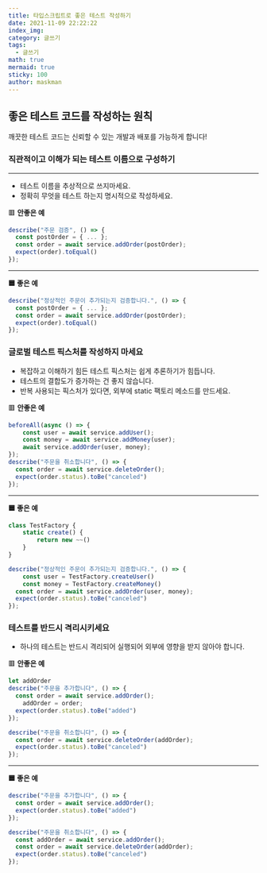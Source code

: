 ```yaml
---
title: 타입스크립트로 좋은 테스트 작성하기
date: 2021-11-09 22:22:22
index_img:
category: 글쓰기
tags:
  - 글쓰기
math: true
mermaid: true
sticky: 100
author: maskman
---
```

## 좋은 테스트 코드를 작성하는 원칙

깨끗한 테스트 코드는 신뢰할 수 있는 개발과 배포를 가능하게 합니다!


### 직관적이고 이해가 되는 테스트 이름으로 구성하기
---

- 테스트 이름을 추상적으로 쓰지마세요.
- 정확히 무엇을 테스트 하는지 명시적으로 작성하세요.

🟥 **안좋은 예**

```jsx
describe("주문 검증", () => {
  const postOrder = { ... };
  const order = await service.addOrder(postOrder);
  expect(order).toEqual()
});
```

---

**🟦 좋은 예**

```jsx
describe("정상적인 주문이 추가되는지 검증합니다.", () => {
  const postOrder = { ... };
  const order = await service.addOrder(postOrder);
  expect(order).toEqual()
});
```

### 글로벌 테스트 픽스처를 작성하지 마세요

- 복잡하고 이해하기 힘든 테스트 픽스처는 쉽게 추론하기가 힘듭니다.
- 테스트의 결합도가 증가하는 건 좋지 않습니다.
- 반복 사용되는 픽스처가 있다면, 외부에 static 팩토리 메소드를 만드세요.

🟥 **안좋은 예**

```jsx
beforeAll(async () => {
	const user = await service.addUser();
	const money = await service.addMoney(user);
	await service.addOrder(user, money);
});
describe("주문을 취소합니다", () => {
  const order = await service.deleteOrder();
  expect(order.status).toBe("canceled")
});
```

---

**🟦 좋은 예**

```jsx
class TestFactory {  
	static create() {
		return new ~~()
	}
}

describe("정상적인 주문이 추가되는지 검증합니다.", () => {
	const user = TestFactory.createUser()
	const money = TestFactory.createMoney() 
  const order = await service.addOrder(user, money);
  expect(order.status).toBe("canceled")
});
```

### 테스트를 반드시 격리시키세요

- 하나의 테스트는 반드시 격리되어 실행되어 외부에 영향을 받지 않아야 합니다.

🟥 **안좋은 예**

```jsx
let addOrder
describe("주문을 추가합니다", () => {
  const order = await service.addOrder();
	addOrder = order;
  expect(order.status).toBe("added")
});

describe("주문을 취소합니다", () => {
  const order = await service.deleteOrder(addOrder);
  expect(order.status).toBe("canceled")
});
```

---

**🟦 좋은 예**

```jsx
describe("주문을 추가합니다", () => {
  const order = await service.addOrder();
  expect(order.status).toBe("added")
});

describe("주문을 취소합니다", () => {
  const addOrder = await service.addOrder();
  const order = await service.deleteOrder(addOrder);
  expect(order.status).toBe("canceled")
});
```